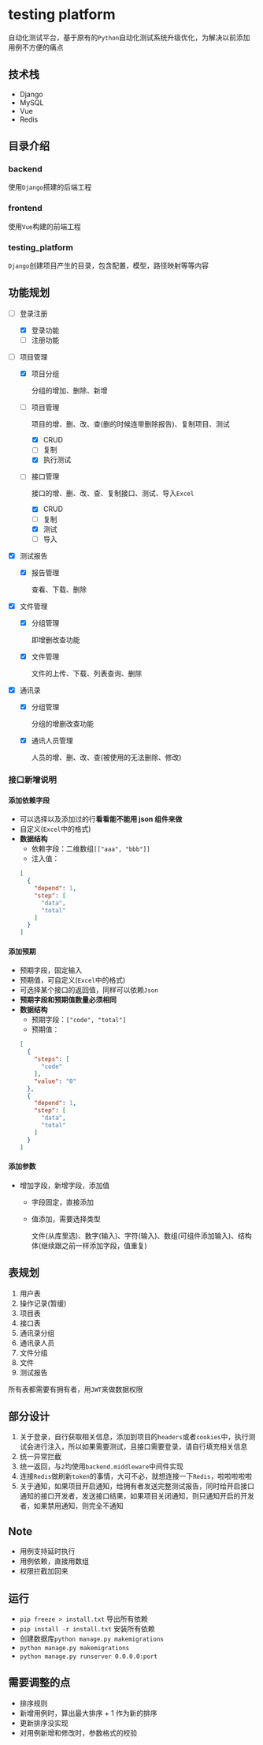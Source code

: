 # testing platform
自动化测试平台，基于原有的`Python`自动化测试系统升级优化，为解决以前添加用例不方便的痛点
## 技术栈
- Django
- MySQL
- Vue
- Redis
## 目录介绍
### backend
使用`Django`搭建的后端工程
### frontend

使用`Vue`构建的前端工程
### testing_platform
`Django`创建项目产生的目录，包含配置，模型，路径映射等等内容
## 功能规划

- [ ] 登录注册

  - [x] 登录功能
  - [ ] 注册功能

- [ ] 项目管理

  - [x] 项目分组

    分组的增加、删除、新增

  - [ ] 项目管理

    项目的增、删、改、查(删的时候连带删除报告)、复制项目、测试
    - [x] CRUD
    - [ ] 复制
    - [x] 执行测试

  - [ ] 接口管理

    接口的增、删、改、查、复制接口、测试、导入`Excel`
    - [x] CRUD
    - [ ] 复制
    - [x] 测试
    - [ ] 导入

- [x] 测试报告

  - [x] 报告管理

    查看、下载、删除

- [x] 文件管理

  - [x] 分组管理

    即增删改查功能

  - [x] 文件管理

    文件的上传、下载、列表查询、删除

- [x] 通讯录

  - [x] 分组管理

    分组的增删改查功能

  - [x] 通讯人员管理

    人员的增、删、改、查(被使用的无法删除、修改)

### 接口新增说明

#### 添加依赖字段
   - 可以选择以及添加过的行**看看能不能用 json 组件来做**
   - 自定义(`Excel`中的格式)
   - **数据结构**
     - 依赖字段：二维数组`[["aaa", "bbb"]]`
     - 注入值：
     ```json
     [
       {
         "depend": 1,
         "step": [
           "data",
           "total"
         ]
       }
     ]
     ```
#### 添加预期
   - 预期字段，固定输入
   - 预期值，可自定义(`Excel`中的格式)
   - 可选择某个接口的返回值，同样可以依赖`Json`
   - **预期字段和预期值数量必须相同**
   - **数据结构**
     - 预期字段：`["code", "total"]`
     - 预期值：
     ```json
     [
       {
         "steps": [
           "code"
         ],
         "value": "0"
       },
       {
         "depend": 1,
         "step": [
           "data",
           "total"
         ]
       }
     ]
     ```

#### 添加参数

   - 增加字段，新增字段，添加值

     - 字段固定，直接添加

     - 值添加，需要选择类型

       文件(从库里选)、数字(输入)、字符(输入)、数组(可组件添加输入)、结构体(继续跟之前一样添加字段，值重复)

## 表规划

1. 用户表
2. 操作记录(暂缓)
3. 项目表
4. 接口表
5. 通讯录分组
6. 通讯录人员
7. 文件分组
8. 文件
9. 测试报告

所有表都需要有拥有者，用`JWT`来做数据权限

## 部分设计

1. 关于登录，自行获取相关信息，添加到项目的`headers`或者`cookies`中，执行测试会进行注入，所以如果需要测试，且接口需要登录，请自行填充相关信息
2. 统一异常拦截
3. 统一返回，与`2`均使用`backend.middleware`中间件实现
4. 连接`Redis`做刷新`token`的事情，大可不必，就想连接一下`Redis`，啦啦啦啦啦      
5. 关于通知，如果项目开启通知，给拥有者发送完整测试报告，同时给开启接口通知的接口开发者，发送接口结果，如果项目关闭通知，则只通知开启的开发者，如果禁用通知，则完全不通知

## Note
- 用例支持延时执行     
- 用例依赖，直接用数组     
- 权限拦截加回来

## 运行
- `pip freeze > install.txt` 导出所有依赖     
- `pip install -r install.txt` 安装所有依赖
- 创建数据库`python manage.py makemigrations`
- `python manage.py makemigrations`
- `python manage.py runserver 0.0.0.0:port`
## 需要调整的点
- 排序规则      
- 新增用例时，算出最大排序 + 1 作为新的排序      
- 更新排序没实现     
- 对用例新增和修改时，参数格式的校验